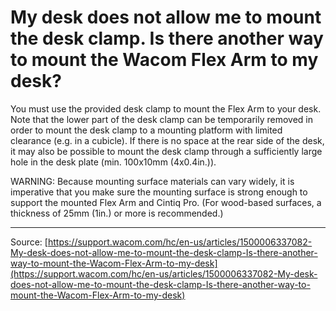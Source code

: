 # My desk does not allow me to mount the desk clamp. Is there another way to mount the Wacom Flex Arm to my desk?

You must use the provided desk clamp to mount the Flex Arm to your desk. Note that the lower part of the desk clamp can be temporarily removed in order to mount the desk clamp to a mounting platform with limited clearance (e.g. in a cubicle). If there is no space at the rear side of the desk, it may also be possible to mount the desk clamp through a sufficiently large hole in the desk plate (min. 100x10mm (4x0.4in.)).


WARNING: Because mounting surface materials can vary widely, it is imperative that you make sure the mounting surface is strong enough to support the mounted Flex Arm and Cintiq Pro. (For wood-based surfaces, a thickness of 25mm (1in.) or more is recommended.)

---
Source: [https://support.wacom.com/hc/en-us/articles/1500006337082-My-desk-does-not-allow-me-to-mount-the-desk-clamp-Is-there-another-way-to-mount-the-Wacom-Flex-Arm-to-my-desk](https://support.wacom.com/hc/en-us/articles/1500006337082-My-desk-does-not-allow-me-to-mount-the-desk-clamp-Is-there-another-way-to-mount-the-Wacom-Flex-Arm-to-my-desk)
